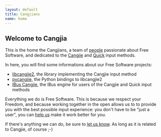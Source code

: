 ```yaml
---
layout: default
title: Cangjians
name: home
---
```


## Welcome to Cangjia

This is the home the Cangjians, a team of [people](people.html) passionate
about Free Software, and dedicated to the
[Cangjie](https://en.wikipedia.org/wiki/Cangjie_input_method) and
[Quick](https://en.wikipedia.org/wiki/Simplified_Cangjie) input methods.

In here, you will find some informations about our Free Software projects:

* [libcangjie2](projects/libcangjie2.html), the library implementing the
  Cangjie input method
* [pycangjie](projects/pycangjie.html), the Python bindings to libcangjie2
* [IBus Cangjie](projects/ibus-cangjie.html), the IBus engine for users of the
  Cangjie and Quick input methods

Everything we do is Free Software. This is because we respect your Freedom,
and because working together in the open allows us to to provide you with the
best possible input experience: you don't have to be "just a user", you can
[help us](contribute.html) make it work better for you.

If there's anything we can do, be sure to [let us know](contact.html). As
long as it is related to Cangjie, of course ;-)
